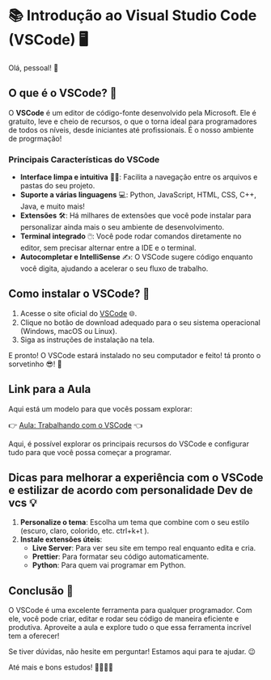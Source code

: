 # 📚 Introdução ao Visual Studio Code (VSCode) 🖥️

Olá, pessoal! 👋



## O que é o VSCode? 🤔

O **VSCode** é um editor de código-fonte desenvolvido pela Microsoft. Ele é gratuito, leve e cheio de recursos, o que o torna ideal para programadores de todos os níveis, desde iniciantes até profissionais. É o nosso ambiente de progrmação! 

### Principais Características do VSCode

- **Interface limpa e intuitiva** 🧑‍💻: Facilita a navegação entre os arquivos e pastas do seu projeto.
- **Suporte a várias linguagens** 💻: Python, JavaScript, HTML, CSS, C++, Java, e muito mais!
- **Extensões** 🛠️: Há milhares de extensões que você pode instalar para personalizar ainda mais o seu ambiente de desenvolvimento.
- **Terminal integrado** 🖱️: Você pode rodar comandos diretamente no editor, sem precisar alternar entre a IDE e o terminal.
- **Autocompletar e IntelliSense** ✍️: O VSCode sugere código enquanto você digita, ajudando a acelerar o seu fluxo de trabalho.

## Como instalar o VSCode? 🚀

1. Acesse o site oficial do [VSCode](https://code.visualstudio.com/) 🌐.
2. Clique no botão de download adequado para o seu sistema operacional (Windows, macOS ou Linux).
3. Siga as instruções de instalação na tela.

E pronto! O VSCode estará instalado no seu computador e feito! tá pronto o sorvetinho 😎! 🎉

## Link para a Aula 

Aqui está um modelo para que vocês possam explorar:

👉 [Aula: Trabalhando com o VSCode](https://www.canva.com/design/DAGraGCQl2A/dmOxaE7v_Vso0ivKQ6N-bg/edit?utm_content=DAGraGCQl2A&utm_campaign=designshare&utm_medium=link2&utm_source=sharebutton) 👈

Aqui, é possível explorar os principais recursos do VSCode e configurar tudo para que você possa começar a programar.

## Dicas para melhorar a experiência com o VSCode e estilizar de acordo com personalidade Dev de vcs 💡

1. **Personalize o tema**: Escolha um tema que combine com o seu estilo (escuro, claro, colorido, etc. ctrl+k+t ).
2. **Instale extensões úteis**:
   - **Live Server**: Para ver seu site em tempo real enquanto edita e cria.
   - **Prettier**: Para formatar seu código automaticamente.
   - **Python**: Para quem vai programar em Python.

## Conclusão 🚀

O VSCode é uma excelente ferramenta para qualquer programador. Com ele, você pode criar, editar e rodar seu código de maneira eficiente e produtiva. Aproveite a aula e explore tudo o que essa ferramenta incrível tem a oferecer!

Se tiver dúvidas, não hesite em perguntar! Estamos aqui para te ajudar. 😉

Até mais e bons estudos! 👩‍💻👨‍💻

